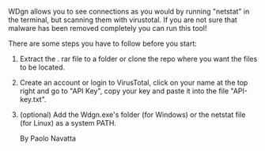 WDgn allows you to see connections as you would by running "netstat" in the terminal, but scanning them with virustotal.
 If you are not sure that malware has been removed completely you can run this tool!

There are some steps you have to follow before you start:

1. Extract the . rar file to a folder or clone the repo where you want the files to be located.

2. Create an account or login to VirusTotal, click on your name at the top right and go to "API Key", copy your key and paste it into the file "API-key.txt".

3. (optional) Add the Wdgn.exe's folder (for Windows) or the netstat file (for Linux) as a system PATH.

 
    By Paolo Navatta
